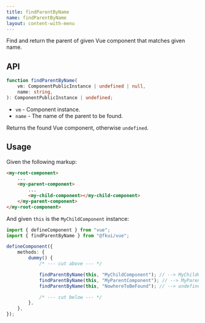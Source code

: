 ```yaml
---
title: findParentByName
name: findParentByName
layout: content-with-menu
---
```


Find and return the parent of given Vue component that matches given name.

## API

```ts nocompile
function findParentByName(
    vm: ComponentPublicInstance | undefined | null,
    name: string,
): ComponentPublicInstance | undefined;
```

- `vm` - Component instance.
- `name` - The name of the parent to be found.

Returns the found Vue component, otherwise `undefined`.

## Usage

Given the following markup:

```html static
<my-root-component>
    ...
    <my-parent-component>
        ...
        <my-child-component></my-child-component>
    </my-parent-component>
</my-root-component>
```

And given `this` is the `MyChildComponent` instance:

```ts
import { defineComponent } from "vue";
import { findParentByName } from "@fkui/vue";

defineComponent({
    methods: {
        dummy() {
            /* --- cut above --- */

            findParentByName(this, "MyChildComponent"); // --> MyChildComponent
            findParentByName(this, "MyParentComponent"); // --> MyParentComponent
            findParentByName(this, "NowhereToBeFound"); // --> undefined

            /* --- cut below --- */
        },
    },
});
```
